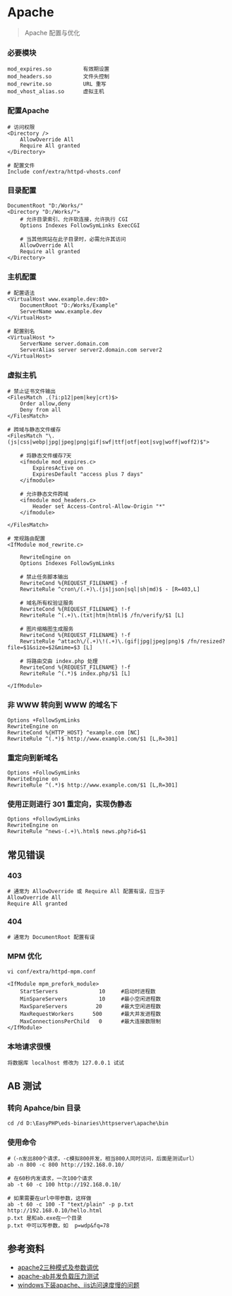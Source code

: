 # Apache

> Apache 配置与优化

### 必要模块
	mod_expires.so			有效期设置
	mod_headers.so			文件头控制
	mod_rewrite.so			URL 重写
	mod_vhost_alias.so		虚拟主机

### 配置Apache

	# 访问权限
	<Directory />
		AllowOverride All
		Require All granted
	</Directory>
	
	# 配置文件
	Include conf/extra/httpd-vhosts.conf

### 目录配置
	DocumentRoot "D:/Works/"
	<Directory "D:/Works/">
		# 允许目录索引、允许软连接，允许执行 CGI
		Options Indexes FollowSymLinks ExecCGI

		# 当其他网站在此子目录时，必需允许其访问
		AllowOverride All
		Require all granted
	</Directory>

### 主机配置
	
	# 配置语法
	<VirtualHost www.example.dev:80>
		DocumentRoot "D:/Works/Example"
		ServerName www.example.dev
	</VirtualHost>
	
	# 配置别名
	<VirtualHost *>
		ServerName server.domain.com
		ServerAlias server server2.domain.com server2
	</VirtualHost>
	
### 虚拟主机

	# 禁止证书文件输出
	<FilesMatch .(?i:p12|pem|key|crt)$>
		Order allow,deny
		Deny from all
	</FilesMatch>

	# 跨域与静态文件缓存
	<FilesMatch "\.(js|css|webp|jpg|jpeg|png|gif|swf|ttf|otf|eot|svg|woff|woff2)$">

		# 将静态文件缓存7天
		<ifmodule mod_expires.c>
			ExpiresActive on
			ExpiresDefault "access plus 7 days"
		</ifmodule>

		# 允许静态文件跨域
		<ifmodule mod_headers.c>
			Header set Access-Control-Allow-Origin "*"
		</ifmodule>

	</FilesMatch>
	
	# 常规路由配置
	<IfModule mod_rewrite.c>

		RewriteEngine on
		Options Indexes FollowSymLinks

		# 禁止任务脚本输出
		RewriteCond %{REQUEST_FILENAME} -f
		RewriteRule ^cron\/(.+)\.(js|json|sql|sh|md)$ - [R=403,L]
	
		# 域名所有权验证服务
		RewriteCond %{REQUEST_FILENAME} !-f
		RewriteRule ^(.+)\.(txt|htm|html)$ /fn/verify/$1 [L]

		# 图片缩略图生成服务
		RewriteCond %{REQUEST_FILENAME} !-f
		RewriteRule ^attach\/(.+)\!(.+)\.(gif|jpg|jpeg|png)$ /fn/resized?file=$1&size=$2&mime=$3 [L]

		# 将路由交由 index.php 处理
		RewriteCond %{REQUEST_FILENAME} !-f
		RewriteRule ^(.*)$ index.php/$1 [L]

	</IfModule>

### 非 WWW 转向到 WWW 的域名下
	Options +FollowSymLinks 
	RewriteEngine on 
	RewriteCond %{HTTP_HOST} ^example.com [NC] 
	RewriteRule ^(.*)$ http://www.example.com/$1 [L,R=301]

### 重定向到新域名
	Options +FollowSymLinks 
	RewriteEngine on 
	RewriteRule ^(.*)$ http://www.example.com/$1 [L,R=301] 

### 使用正则进行 301 重定向，实现伪静态
	Options +FollowSymLinks 
	RewriteEngine on 
	RewriteRule ^news-(.+)\.html$ news.php?id=$1
	
## 常见错误

### 403

	# 通常为 AllowOverride 或 Require All 配置有误，应当于
	AllowOverride All
	Require All granted

### 404

	# 通常为 DocumentRoot 配置有误
	
### MPM 优化
	vi conf/extra/httpd-mpm.conf
	
	<IfModule mpm_prefork_module>
		StartServers             10		#启动时进程数
		MinSpareServers          10		#最小空闲进程数
		MaxSpareServers         20		#最大空闲进程数
		MaxRequestWorkers      500		#最大并发进程数
		MaxConnectionsPerChild   0		#最大连接数限制
	</IfModule>
	
### 本地请求很慢
	将数据库 localhost 修改为 127.0.0.1 试试

## AB 测试

### 转向 Apahce/bin 目录
	cd /d D:\EasyPHP\eds-binaries\httpserver\apache\bin

### 使用命令
	
	#（-n发出800个请求，-c模拟800并发，相当800人同时访问，后面是测试url）
	ab -n 800 -c 800 http://192.168.0.10/ 
	
	# 在60秒内发请求，一次100个请求
	ab -t 60 -c 100 http://192.168.0.10/ 
	  
	# 如果需要在url中带参数，这样做 
	ab -t 60 -c 100 -T "text/plain" -p p.txt http://192.168.0.10/hello.html 
	p.txt 是和ab.exe在一个目录 
	p.txt 中可以写参数，如  p=wdp&fq=78

## 参考资料

- [apache2三种模式及参数调优](https://blog.csdn.net/dreamer2020/article/details/52849773)
- [apache-ab并发负载压力测试](http://www.cnblogs.com/zengxiangzhan/archive/2012/12/07/2807141.html)
- [windows下装apache、iis访问速度慢的问题](https://www.jianshu.com/p/881c4002b594)
